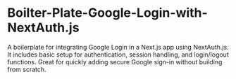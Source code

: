 # Boilter-Plate-Google-Login-with-NextAuth.js
A boilerplate for integrating Google Login in a Next.js app using NextAuth.js. It includes basic setup for authentication, session handling, and login/logout functions. Great for quickly adding secure Google sign-in without building from scratch.
